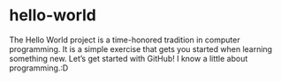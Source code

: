 # hello-world
The Hello World project is a time-honored tradition in computer programming. It is a simple exercise that gets you started when learning something new. Let’s get started with GitHub!
I know a little about programming.:D
